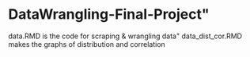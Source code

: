 # DataWrangling-Final-Project"
data.RMD is the code for scraping & wrangling data" 
data_dist_cor.RMD makes the graphs of distribution and correlation
